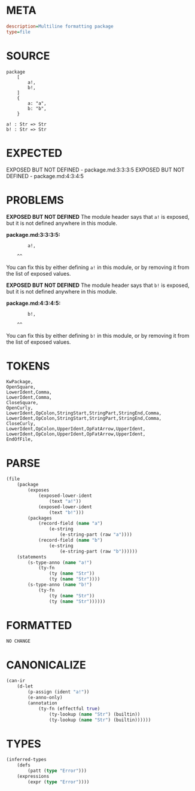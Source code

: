 # META
~~~ini
description=Multiline formatting package
type=file
~~~
# SOURCE
~~~roc
package
	[
		a!,
		b!,
	]
	{
		a: "a",
		b: "b",
	}

a! : Str => Str
b! : Str => Str
~~~
# EXPECTED
EXPOSED BUT NOT DEFINED - package.md:3:3:3:5
EXPOSED BUT NOT DEFINED - package.md:4:3:4:5
# PROBLEMS
**EXPOSED BUT NOT DEFINED**
The module header says that `a!` is exposed, but it is not defined anywhere in this module.

**package.md:3:3:3:5:**
```roc
		a!,
```
		^^
You can fix this by either defining `a!` in this module, or by removing it from the list of exposed values.

**EXPOSED BUT NOT DEFINED**
The module header says that `b!` is exposed, but it is not defined anywhere in this module.

**package.md:4:3:4:5:**
```roc
		b!,
```
		^^
You can fix this by either defining `b!` in this module, or by removing it from the list of exposed values.

# TOKENS
~~~zig
KwPackage,
OpenSquare,
LowerIdent,Comma,
LowerIdent,Comma,
CloseSquare,
OpenCurly,
LowerIdent,OpColon,StringStart,StringPart,StringEnd,Comma,
LowerIdent,OpColon,StringStart,StringPart,StringEnd,Comma,
CloseCurly,
LowerIdent,OpColon,UpperIdent,OpFatArrow,UpperIdent,
LowerIdent,OpColon,UpperIdent,OpFatArrow,UpperIdent,
EndOfFile,
~~~
# PARSE
~~~clojure
(file
	(package
		(exposes
			(exposed-lower-ident
				(text "a!"))
			(exposed-lower-ident
				(text "b!")))
		(packages
			(record-field (name "a")
				(e-string
					(e-string-part (raw "a"))))
			(record-field (name "b")
				(e-string
					(e-string-part (raw "b"))))))
	(statements
		(s-type-anno (name "a!")
			(ty-fn
				(ty (name "Str"))
				(ty (name "Str"))))
		(s-type-anno (name "b!")
			(ty-fn
				(ty (name "Str"))
				(ty (name "Str"))))))
~~~
# FORMATTED
~~~roc
NO CHANGE
~~~
# CANONICALIZE
~~~clojure
(can-ir
	(d-let
		(p-assign (ident "a!"))
		(e-anno-only)
		(annotation
			(ty-fn (effectful true)
				(ty-lookup (name "Str") (builtin))
				(ty-lookup (name "Str") (builtin))))))
~~~
# TYPES
~~~clojure
(inferred-types
	(defs
		(patt (type "Error")))
	(expressions
		(expr (type "Error"))))
~~~
